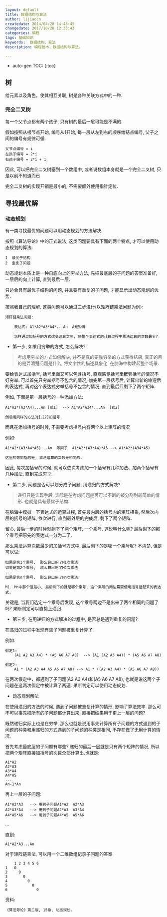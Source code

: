 ```yaml
---
layout: default
title: 数据结构与算法
author: lijiaocn
createdate: 2014/04/28 14:48:45
changedate: 2017/10/28 12:33:43
categories: 编程
tags: 基础知识
keywords:  数据结构，算法
description: 编程技术，数据结构与算法。

---
```


* auto-gen TOC:
{:toc}

## 树

给元素以及角色，使其相互关联, 树是各种关联方式中的一种.

### 完全二叉树

每一个父节点都有两个孩子, 只有树的最后一层可能是不满的.

假如按照从根节点开始, 编号从1开始, 每一层从左到右的顺序给结点编号, 父子之间的编号有规律可循.

	父节点编号 = i
	左孩子编号 = 2*i
	右孩子编号 = 2*i + 1

因此, 可以把完全二叉树塞到一个数组中, 或者说数组本身就是一个完全二叉树, 只是以前不知道而已

完全二叉树的实现开销是最小的, 不需要额外使用指针定位.

## 寻找最优解

### 动态规划

有一类寻找最优的问题可以用动态规划的方法解决.

按照《算法导论》中的正式说法, 这类问题要具有下面的两个特点, 才可以使用动态规划的算法:

	1  最优子结构
	2  重复子问题

动态规划本质上是一种自底向上的穷举方法, 先把最底层的子问题的答案准备好, 一层层的向上计算, 直到最后一层. 

只适合具有最优子结构的问题, 并且要有重复的子问题, 才能显示出动态规划的优势. 

按照我自己的理解, 这类问题可以通过三步进行(以矩阵链乘法问题为例):

	矩阵链乘法问题:

		表达式: A1*A2*A3*A4*...An  A是矩阵

		怎样通过加括号的方式改变运算次序, 使整个表达式的计算过程中乘法运算的次数最少?

* 第一步, 如果用穷举的方式, 怎么解决?

>考虑用穷举的方式如何解决, 并不是真的要靠穷举的方式获得结果, 真正的目的是弄清楚问题是什么, 将文字性的描述具象化, 在脑海中构建起整个场景.

要给表达式加括号, 括号里面又可以包含括号, 直观感觉括号里嵌套括号的情况不好穷举. 可以首先只穷举括号不包含的情况, 加完第一层括号后, 计算出新的缩短后的表达式, 再对这个表达式穷举括号不包含的情况, 直到最后只剩下了两个矩阵.

例如, 下面是第一层括号的一种添加方法: 

	A1*A2*(A3*A4)...An [式1]  --> A1*A2*A34*...An  [式2]

	然后用同样的方法对[式2]加括号.

而且在添加括号的时候, 不需要考虑括号内有两个以上矩阵的情况

例如:

	A1*A2*(A3*A4*A5)...An  等同于  A1*A2*(A3*A4)*A5 --> A1*A2*(A34*A5)

	这里的等同指的是, 乘法运算的次数是相同的.

因此, 每次加括号的时候, 就可以依次考虑加一个括号有几种加法、加两个括号有几种加法, 直到完成穷举.

* 第二步, 问题是否可以划分成子问题, 用递归的方式解决?

>递归只是实现手段, 实际是在考虑问题是否可以不断的被分割到最简单的情形. 也就是具有最优子结构.

在脑海中模拟一下表达式的运算过程, 首先最内层的括号内的矩阵相乘, 然后次内层的括号的矩阵, 依次进行, 直到最外层的完成后, 剩下了两个矩阵.

留心, 最后一步的时候就剩下了两个矩阵, 一个乘号. 这说明什么呢? 最后剩下的那个乘号把原先的表达式一分为二了.

那么乘法运算次数最少的加括号方式中, 最后剩下的是哪一个乘号呢? 不清楚, 但是可以试:

	如果是第1个乘号,  那么算出用了M1次乘法
	如果是第2个乘号,  那么算出用了M2次乘法
	...
	如果是第n个乘号,  那么算出用了Mn次乘法

	M1..Mn中那个值最小, 最后剩下的就是哪个乘号, 这个乘号的两边需要使用括号括起来的表达式.

关键是, 当我们选定一个乘号后发现, 这个乘号两边不是出来了两个相同的问题了吗? 果断判定可以直接上递归.

* 第三步, 在用递归的方式解决的过程中, 是否总是遇到重复的问题?

在递归的过程中发现有些子问题被重复计算了.

例如:

	假定1:
		(A1 A2 A3 A4) * (A5 A6 A7 A8)  --> (A1 (A2 A3 A4)) * (A5 A6 A7 A8)

	假定2:
		A1 * (A2 A3 A4 A5 A6 A7 A8) --> A1 * ((A2 A3 A4) * (A5 A6 A7 A8))

在两次假定中，都遇到了子问题(A2 A3 A4)和(A5 A6 A7 A8), 也就是说这两个子问题在这两次假定中被计算了两遍. 果断判定可以使用动态规划.

* 动态规划解法

在使用递归的方法的时候, 遇到子问题被重复计算的情形, 影响了算法效率. 那么可不可以事先把所有的子问题都计算出来, 直接把结果用于更上一层的问题?

既然递归实际上也是在穷举, 那么也就是说用事先计算所有子问题的方式遇到的子问题的种类和用递归的方式遇到的子问题的种类是相同, 不存在做了无用计算的情况.

首先考虑最底层的子问题有哪些? 递归的最后一层就是只有两个矩阵的情况, 所以把两个矩阵直接加括号的次数全部计算出.也就是:

	A1*A2
	A2*A3
	A3*A4
	A4*A5
	...
	An-1*An

再上一层的子问题:

	A1*A2*A3   --> 用到子问题A1*A2  A2*A3
	A2*A3*A4   --> 用到子问题A2*A3  A3*A4
	A4*A5*A6   --> 用到子问题A4*A5  A5*A6

...

直到:

	A1*A2*A3...An

对于矩阵链乘法, 可以用一个二维数组记录子问题的答案

		1 2 3 4 5 6
	1   0
	2     0
	3       0
	4         0
	5           0
	6             0

资料:

	《算法导论》第二版, 15章, 动态规划.


